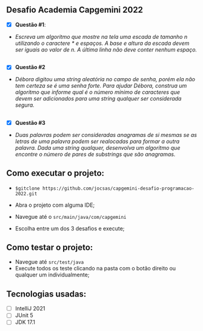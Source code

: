 ## Desafio Academia Capgemini 2022

 - [x] **Questão #1**:
 - *Escreva um algoritmo que mostre na tela uma escada de tamanho n utilizando o caractere * e espaços. A base e altura da escada devem ser iguais ao valor de n. A última linha não deve conter nenhum espaço.*
 ##
 - [x] **Questão #2**
 - *Débora digitou uma string aleatória no campo de senha, porém ela não tem certeza se é uma senha forte. Para ajudar Débora, construa um algoritmo que informe qual é o número mínimo de caracteres que devem ser adicionados para uma string qualquer ser considerada segura.*
##
- [x] **Questão #3**
- *Duas palavras podem ser consideradas anagramas de si mesmas se as letras de uma palavra podem ser realocadas para formar a outra palavra. Dada uma string qualquer, desenvolva um algoritmo que encontre o número de pares de substrings que são anagramas.*


## Como executar o projeto:

 - ```$gitclone https://github.com/jocsas/capgemini-desafio-programacao-2022.git```

 - Abra o projeto com alguma IDE;
 - Navegue até o ```src/main/java/com/capgemini```
 - Escolha entre um dos 3 desafios e execute;

## Como testar o projeto:

 - Navegue até ```src/test/java```
 - Execute todos os teste clicando na pasta com o botão direito ou qualquer um individualmente;

## Tecnologias usadas:

 - [ ] IntelliJ 2021
 - [ ] JUnit 5
 - [ ] JDK 17.1
